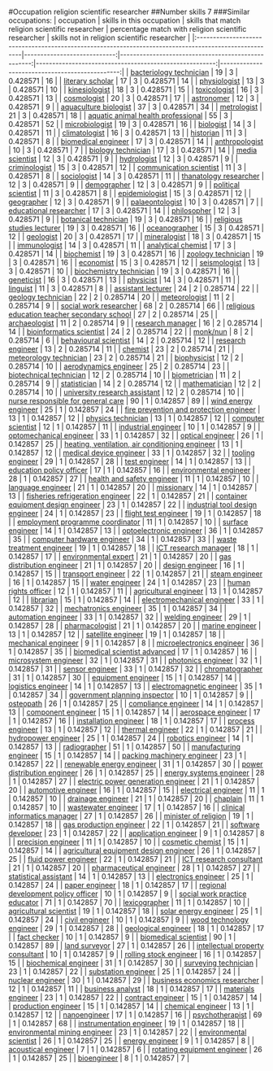 #Occupation religion scientific researcher
##Number skills 7
###Similar occupations:
| occupation                                                                                            |   skills in this occupation |   skills that match religion scientific researcher |   percentage match with religion scientific researcher |   skills not in religion scientific researcher |
|:------------------------------------------------------------------------------------------------------|----------------------------:|---------------------------------------------------:|-------------------------------------------------------:|-----------------------------------------------:|
| [bacteriology technician](bacteriology_technician.md)                                                 |                          19 |                                                  3 |                                               0.428571 |                                             16 |
| [literary scholar](literary_scholar.md)                                                               |                          17 |                                                  3 |                                               0.428571 |                                             14 |
| [physiologist](physiologist.md)                                                                       |                          13 |                                                  3 |                                               0.428571 |                                             10 |
| [kinesiologist](kinesiologist.md)                                                                     |                          18 |                                                  3 |                                               0.428571 |                                             15 |
| [toxicologist](toxicologist.md)                                                                       |                          16 |                                                  3 |                                               0.428571 |                                             13 |
| [cosmologist](cosmologist.md)                                                                         |                          20 |                                                  3 |                                               0.428571 |                                             17 |
| [astronomer](astronomer.md)                                                                           |                          12 |                                                  3 |                                               0.428571 |                                              9 |
| [aquaculture biologist](aquaculture_biologist.md)                                                     |                          37 |                                                  3 |                                               0.428571 |                                             34 |
| [metrologist](metrologist.md)                                                                         |                          21 |                                                  3 |                                               0.428571 |                                             18 |
| [aquatic animal health professional](aquatic_animal_health_professional.md)                           |                          55 |                                                  3 |                                               0.428571 |                                             52 |
| [microbiologist](microbiologist.md)                                                                   |                          19 |                                                  3 |                                               0.428571 |                                             16 |
| [biologist](biologist.md)                                                                             |                          14 |                                                  3 |                                               0.428571 |                                             11 |
| [climatologist](climatologist.md)                                                                     |                          16 |                                                  3 |                                               0.428571 |                                             13 |
| [historian](historian.md)                                                                             |                          11 |                                                  3 |                                               0.428571 |                                              8 |
| [biomedical engineer](biomedical_engineer.md)                                                         |                          17 |                                                  3 |                                               0.428571 |                                             14 |
| [anthropologist](anthropologist.md)                                                                   |                          10 |                                                  3 |                                               0.428571 |                                              7 |
| [biology technician](biology_technician.md)                                                           |                          17 |                                                  3 |                                               0.428571 |                                             14 |
| [media scientist](media_scientist.md)                                                                 |                          12 |                                                  3 |                                               0.428571 |                                              9 |
| [hydrologist](hydrologist.md)                                                                         |                          12 |                                                  3 |                                               0.428571 |                                              9 |
| [criminologist](criminologist.md)                                                                     |                          15 |                                                  3 |                                               0.428571 |                                             12 |
| [communication scientist](communication_scientist.md)                                                 |                          11 |                                                  3 |                                               0.428571 |                                              8 |
| [sociologist](sociologist.md)                                                                         |                          14 |                                                  3 |                                               0.428571 |                                             11 |
| [thanatology researcher](thanatology_researcher.md)                                                   |                          12 |                                                  3 |                                               0.428571 |                                              9 |
| [demographer](demographer.md)                                                                         |                          12 |                                                  3 |                                               0.428571 |                                              9 |
| [political scientist](political_scientist.md)                                                         |                          11 |                                                  3 |                                               0.428571 |                                              8 |
| [epidemiologist](epidemiologist.md)                                                                   |                          15 |                                                  3 |                                               0.428571 |                                             12 |
| [geographer](geographer.md)                                                                           |                          12 |                                                  3 |                                               0.428571 |                                              9 |
| [palaeontologist](palaeontologist.md)                                                                 |                          10 |                                                  3 |                                               0.428571 |                                              7 |
| [educational researcher](educational_researcher.md)                                                   |                          17 |                                                  3 |                                               0.428571 |                                             14 |
| [philosopher](philosopher.md)                                                                         |                          12 |                                                  3 |                                               0.428571 |                                              9 |
| [botanical technician](botanical_technician.md)                                                       |                          19 |                                                  3 |                                               0.428571 |                                             16 |
| [religious studies lecturer](religious_studies_lecturer.md)                                           |                          19 |                                                  3 |                                               0.428571 |                                             16 |
| [oceanographer](oceanographer.md)                                                                     |                          15 |                                                  3 |                                               0.428571 |                                             12 |
| [geologist](geologist.md)                                                                             |                          20 |                                                  3 |                                               0.428571 |                                             17 |
| [mineralogist](mineralogist.md)                                                                       |                          18 |                                                  3 |                                               0.428571 |                                             15 |
| [immunologist](immunologist.md)                                                                       |                          14 |                                                  3 |                                               0.428571 |                                             11 |
| [analytical chemist](analytical_chemist.md)                                                           |                          17 |                                                  3 |                                               0.428571 |                                             14 |
| [biochemist](biochemist.md)                                                                           |                          19 |                                                  3 |                                               0.428571 |                                             16 |
| [zoology technician](zoology_technician.md)                                                           |                          19 |                                                  3 |                                               0.428571 |                                             16 |
| [economist](economist.md)                                                                             |                          15 |                                                  3 |                                               0.428571 |                                             12 |
| [seismologist](seismologist.md)                                                                       |                          13 |                                                  3 |                                               0.428571 |                                             10 |
| [biochemistry technician](biochemistry_technician.md)                                                 |                          19 |                                                  3 |                                               0.428571 |                                             16 |
| [geneticist](geneticist.md)                                                                           |                          16 |                                                  3 |                                               0.428571 |                                             13 |
| [physicist](physicist.md)                                                                             |                          14 |                                                  3 |                                               0.428571 |                                             11 |
| [linguist](linguist.md)                                                                               |                          11 |                                                  3 |                                               0.428571 |                                              8 |
| [assistant lecturer](assistant_lecturer.md)                                                           |                          24 |                                                  2 |                                               0.285714 |                                             22 |
| [geology technician](geology_technician.md)                                                           |                          22 |                                                  2 |                                               0.285714 |                                             20 |
| [meteorologist](meteorologist.md)                                                                     |                          11 |                                                  2 |                                               0.285714 |                                              9 |
| [social work researcher](social_work_researcher.md)                                                   |                          68 |                                                  2 |                                               0.285714 |                                             66 |
| [religious education teacher secondary school](religious_education_teacher_secondary_school.md)       |                          27 |                                                  2 |                                               0.285714 |                                             25 |
| [archaeologist](archaeologist.md)                                                                     |                          11 |                                                  2 |                                               0.285714 |                                              9 |
| [research manager](research_manager.md)                                                               |                          16 |                                                  2 |                                               0.285714 |                                             14 |
| [bioinformatics scientist](bioinformatics_scientist.md)                                               |                          24 |                                                  2 |                                               0.285714 |                                             22 |
| [monk/nun](monk-nun.md)                                                                               |                           8 |                                                  2 |                                               0.285714 |                                              6 |
| [behavioural scientist](behavioural_scientist.md)                                                     |                          14 |                                                  2 |                                               0.285714 |                                             12 |
| [research engineer](research_engineer.md)                                                             |                          13 |                                                  2 |                                               0.285714 |                                             11 |
| [chemist](chemist.md)                                                                                 |                          23 |                                                  2 |                                               0.285714 |                                             21 |
| [meteorology technician](meteorology_technician.md)                                                   |                          23 |                                                  2 |                                               0.285714 |                                             21 |
| [biophysicist](biophysicist.md)                                                                       |                          12 |                                                  2 |                                               0.285714 |                                             10 |
| [aerodynamics engineer](aerodynamics_engineer.md)                                                     |                          25 |                                                  2 |                                               0.285714 |                                             23 |
| [biotechnical technician](biotechnical_technician.md)                                                 |                          12 |                                                  2 |                                               0.285714 |                                             10 |
| [biometrician](biometrician.md)                                                                       |                          11 |                                                  2 |                                               0.285714 |                                              9 |
| [statistician](statistician.md)                                                                       |                          14 |                                                  2 |                                               0.285714 |                                             12 |
| [mathematician](mathematician.md)                                                                     |                          12 |                                                  2 |                                               0.285714 |                                             10 |
| [university research assistant](university_research_assistant.md)                                     |                          12 |                                                  2 |                                               0.285714 |                                             10 |
| [nurse responsible for general care](nurse_responsible_for_general_care.md)                           |                          90 |                                                  1 |                                               0.142857 |                                             89 |
| [wind energy engineer](wind_energy_engineer.md)                                                       |                          25 |                                                  1 |                                               0.142857 |                                             24 |
| [fire prevention and protection engineer](fire_prevention_and_protection_engineer.md)                 |                          13 |                                                  1 |                                               0.142857 |                                             12 |
| [physics technician](physics_technician.md)                                                           |                          13 |                                                  1 |                                               0.142857 |                                             12 |
| [computer scientist](computer_scientist.md)                                                           |                          12 |                                                  1 |                                               0.142857 |                                             11 |
| [industrial engineer](industrial_engineer.md)                                                         |                          10 |                                                  1 |                                               0.142857 |                                              9 |
| [optomechanical engineer](optomechanical_engineer.md)                                                 |                          33 |                                                  1 |                                               0.142857 |                                             32 |
| [optical engineer](optical_engineer.md)                                                               |                          26 |                                                  1 |                                               0.142857 |                                             25 |
| [heating, ventilation, air conditioning engineer](heating,_ventilation,_air_conditioning_engineer.md) |                          13 |                                                  1 |                                               0.142857 |                                             12 |
| [medical device engineer](medical_device_engineer.md)                                                 |                          33 |                                                  1 |                                               0.142857 |                                             32 |
| [tooling engineer](tooling_engineer.md)                                                               |                          29 |                                                  1 |                                               0.142857 |                                             28 |
| [test engineer](test_engineer.md)                                                                     |                          14 |                                                  1 |                                               0.142857 |                                             13 |
| [education policy officer](education_policy_officer.md)                                               |                          17 |                                                  1 |                                               0.142857 |                                             16 |
| [environmental engineer](environmental_engineer.md)                                                   |                          28 |                                                  1 |                                               0.142857 |                                             27 |
| [health and safety engineer](health_and_safety_engineer.md)                                           |                          11 |                                                  1 |                                               0.142857 |                                             10 |
| [language engineer](language_engineer.md)                                                             |                          21 |                                                  1 |                                               0.142857 |                                             20 |
| [missionary](missionary.md)                                                                           |                          14 |                                                  1 |                                               0.142857 |                                             13 |
| [fisheries refrigeration engineer](fisheries_refrigeration_engineer.md)                               |                          22 |                                                  1 |                                               0.142857 |                                             21 |
| [container equipment design engineer](container_equipment_design_engineer.md)                         |                          23 |                                                  1 |                                               0.142857 |                                             22 |
| [industrial tool design engineer](industrial_tool_design_engineer.md)                                 |                          24 |                                                  1 |                                               0.142857 |                                             23 |
| [flight test engineer](flight_test_engineer.md)                                                       |                          19 |                                                  1 |                                               0.142857 |                                             18 |
| [employment programme coordinator](employment_programme_coordinator.md)                               |                          11 |                                                  1 |                                               0.142857 |                                             10 |
| [surface engineer](surface_engineer.md)                                                               |                          14 |                                                  1 |                                               0.142857 |                                             13 |
| [optoelectronic engineer](optoelectronic_engineer.md)                                                 |                          36 |                                                  1 |                                               0.142857 |                                             35 |
| [computer hardware engineer](computer_hardware_engineer.md)                                           |                          34 |                                                  1 |                                               0.142857 |                                             33 |
| [waste treatment engineer](waste_treatment_engineer.md)                                               |                          19 |                                                  1 |                                               0.142857 |                                             18 |
| [ICT research manager](ICT_research_manager.md)                                                       |                          18 |                                                  1 |                                               0.142857 |                                             17 |
| [environmental expert](environmental_expert.md)                                                       |                          21 |                                                  1 |                                               0.142857 |                                             20 |
| [gas distribution engineer](gas_distribution_engineer.md)                                             |                          21 |                                                  1 |                                               0.142857 |                                             20 |
| [design engineer](design_engineer.md)                                                                 |                          16 |                                                  1 |                                               0.142857 |                                             15 |
| [transport engineer](transport_engineer.md)                                                           |                          22 |                                                  1 |                                               0.142857 |                                             21 |
| [steam engineer](steam_engineer.md)                                                                   |                          16 |                                                  1 |                                               0.142857 |                                             15 |
| [water engineer](water_engineer.md)                                                                   |                          24 |                                                  1 |                                               0.142857 |                                             23 |
| [human rights officer](human_rights_officer.md)                                                       |                          12 |                                                  1 |                                               0.142857 |                                             11 |
| [agricultural engineer](agricultural_engineer.md)                                                     |                          13 |                                                  1 |                                               0.142857 |                                             12 |
| [librarian](librarian.md)                                                                             |                          15 |                                                  1 |                                               0.142857 |                                             14 |
| [electromechanical engineer](electromechanical_engineer.md)                                           |                          33 |                                                  1 |                                               0.142857 |                                             32 |
| [mechatronics engineer](mechatronics_engineer.md)                                                     |                          35 |                                                  1 |                                               0.142857 |                                             34 |
| [automation engineer](automation_engineer.md)                                                         |                          33 |                                                  1 |                                               0.142857 |                                             32 |
| [welding engineer](welding_engineer.md)                                                               |                          29 |                                                  1 |                                               0.142857 |                                             28 |
| [pharmacologist](pharmacologist.md)                                                                   |                          21 |                                                  1 |                                               0.142857 |                                             20 |
| [marine engineer](marine_engineer.md)                                                                 |                          13 |                                                  1 |                                               0.142857 |                                             12 |
| [satellite engineer](satellite_engineer.md)                                                           |                          19 |                                                  1 |                                               0.142857 |                                             18 |
| [mechanical engineer](mechanical_engineer.md)                                                         |                           9 |                                                  1 |                                               0.142857 |                                              8 |
| [microelectronics engineer](microelectronics_engineer.md)                                             |                          36 |                                                  1 |                                               0.142857 |                                             35 |
| [biomedical scientist advanced](biomedical_scientist_advanced.md)                                     |                          17 |                                                  1 |                                               0.142857 |                                             16 |
| [microsystem engineer](microsystem_engineer.md)                                                       |                          32 |                                                  1 |                                               0.142857 |                                             31 |
| [photonics engineer](photonics_engineer.md)                                                           |                          32 |                                                  1 |                                               0.142857 |                                             31 |
| [sensor engineer](sensor_engineer.md)                                                                 |                          33 |                                                  1 |                                               0.142857 |                                             32 |
| [chromatographer](chromatographer.md)                                                                 |                          31 |                                                  1 |                                               0.142857 |                                             30 |
| [equipment engineer](equipment_engineer.md)                                                           |                          15 |                                                  1 |                                               0.142857 |                                             14 |
| [logistics engineer](logistics_engineer.md)                                                           |                          14 |                                                  1 |                                               0.142857 |                                             13 |
| [electromagnetic engineer](electromagnetic_engineer.md)                                               |                          35 |                                                  1 |                                               0.142857 |                                             34 |
| [government planning inspector](government_planning_inspector.md)                                     |                          10 |                                                  1 |                                               0.142857 |                                              9 |
| [osteopath](osteopath.md)                                                                             |                          26 |                                                  1 |                                               0.142857 |                                             25 |
| [compliance engineer](compliance_engineer.md)                                                         |                          14 |                                                  1 |                                               0.142857 |                                             13 |
| [component engineer](component_engineer.md)                                                           |                          15 |                                                  1 |                                               0.142857 |                                             14 |
| [aerospace engineer](aerospace_engineer.md)                                                           |                          17 |                                                  1 |                                               0.142857 |                                             16 |
| [installation engineer](installation_engineer.md)                                                     |                          18 |                                                  1 |                                               0.142857 |                                             17 |
| [process engineer](process_engineer.md)                                                               |                          13 |                                                  1 |                                               0.142857 |                                             12 |
| [thermal engineer](thermal_engineer.md)                                                               |                          22 |                                                  1 |                                               0.142857 |                                             21 |
| [hydropower engineer](hydropower_engineer.md)                                                         |                          25 |                                                  1 |                                               0.142857 |                                             24 |
| [robotics engineer](robotics_engineer.md)                                                             |                          14 |                                                  1 |                                               0.142857 |                                             13 |
| [radiographer](radiographer.md)                                                                       |                          51 |                                                  1 |                                               0.142857 |                                             50 |
| [manufacturing engineer](manufacturing_engineer.md)                                                   |                          15 |                                                  1 |                                               0.142857 |                                             14 |
| [packing machinery engineer](packing_machinery_engineer.md)                                           |                          23 |                                                  1 |                                               0.142857 |                                             22 |
| [renewable energy engineer](renewable_energy_engineer.md)                                             |                          31 |                                                  1 |                                               0.142857 |                                             30 |
| [power distribution engineer](power_distribution_engineer.md)                                         |                          26 |                                                  1 |                                               0.142857 |                                             25 |
| [energy systems engineer](energy_systems_engineer.md)                                                 |                          28 |                                                  1 |                                               0.142857 |                                             27 |
| [electric power generation engineer](electric_power_generation_engineer.md)                           |                          21 |                                                  1 |                                               0.142857 |                                             20 |
| [automotive engineer](automotive_engineer.md)                                                         |                          16 |                                                  1 |                                               0.142857 |                                             15 |
| [electrical engineer](electrical_engineer.md)                                                         |                          11 |                                                  1 |                                               0.142857 |                                             10 |
| [drainage engineer](drainage_engineer.md)                                                             |                          21 |                                                  1 |                                               0.142857 |                                             20 |
| [chaplain](chaplain.md)                                                                               |                          11 |                                                  1 |                                               0.142857 |                                             10 |
| [wastewater engineer](wastewater_engineer.md)                                                         |                          17 |                                                  1 |                                               0.142857 |                                             16 |
| [clinical informatics manager](clinical_informatics_manager.md)                                       |                          27 |                                                  1 |                                               0.142857 |                                             26 |
| [minister of religion](minister_of_religion.md)                                                       |                          19 |                                                  1 |                                               0.142857 |                                             18 |
| [gas production engineer](gas_production_engineer.md)                                                 |                          22 |                                                  1 |                                               0.142857 |                                             21 |
| [software developer](software_developer.md)                                                           |                          23 |                                                  1 |                                               0.142857 |                                             22 |
| [application engineer](application_engineer.md)                                                       |                           9 |                                                  1 |                                               0.142857 |                                              8 |
| [precision engineer](precision_engineer.md)                                                           |                          11 |                                                  1 |                                               0.142857 |                                             10 |
| [cosmetic chemist](cosmetic_chemist.md)                                                               |                          15 |                                                  1 |                                               0.142857 |                                             14 |
| [agricultural equipment design engineer](agricultural_equipment_design_engineer.md)                   |                          26 |                                                  1 |                                               0.142857 |                                             25 |
| [fluid power engineer](fluid_power_engineer.md)                                                       |                          22 |                                                  1 |                                               0.142857 |                                             21 |
| [ICT research consultant](ICT_research_consultant.md)                                                 |                          21 |                                                  1 |                                               0.142857 |                                             20 |
| [pharmaceutical engineer](pharmaceutical_engineer.md)                                                 |                          28 |                                                  1 |                                               0.142857 |                                             27 |
| [statistical assistant](statistical_assistant.md)                                                     |                          14 |                                                  1 |                                               0.142857 |                                             13 |
| [electronics engineer](electronics_engineer.md)                                                       |                          25 |                                                  1 |                                               0.142857 |                                             24 |
| [paper engineer](paper_engineer.md)                                                                   |                          18 |                                                  1 |                                               0.142857 |                                             17 |
| [regional development policy officer](regional_development_policy_officer.md)                         |                          10 |                                                  1 |                                               0.142857 |                                              9 |
| [social work practice educator](social_work_practice_educator.md)                                     |                          71 |                                                  1 |                                               0.142857 |                                             70 |
| [lexicographer](lexicographer.md)                                                                     |                          11 |                                                  1 |                                               0.142857 |                                             10 |
| [agricultural scientist](agricultural_scientist.md)                                                   |                          19 |                                                  1 |                                               0.142857 |                                             18 |
| [solar energy engineer](solar_energy_engineer.md)                                                     |                          25 |                                                  1 |                                               0.142857 |                                             24 |
| [civil engineer](civil_engineer.md)                                                                   |                          10 |                                                  1 |                                               0.142857 |                                              9 |
| [wood technology engineer](wood_technology_engineer.md)                                               |                          29 |                                                  1 |                                               0.142857 |                                             28 |
| [geological engineer](geological_engineer.md)                                                         |                          18 |                                                  1 |                                               0.142857 |                                             17 |
| [fact checker](fact_checker.md)                                                                       |                          10 |                                                  1 |                                               0.142857 |                                              9 |
| [biomedical scientist](biomedical_scientist.md)                                                       |                          90 |                                                  1 |                                               0.142857 |                                             89 |
| [land surveyor](land_surveyor.md)                                                                     |                          27 |                                                  1 |                                               0.142857 |                                             26 |
| [intellectual property consultant](intellectual_property_consultant.md)                               |                          10 |                                                  1 |                                               0.142857 |                                              9 |
| [rolling stock engineer](rolling_stock_engineer.md)                                                   |                          16 |                                                  1 |                                               0.142857 |                                             15 |
| [biochemical engineer](biochemical_engineer.md)                                                       |                          31 |                                                  1 |                                               0.142857 |                                             30 |
| [surveying technician](surveying_technician.md)                                                       |                          23 |                                                  1 |                                               0.142857 |                                             22 |
| [substation engineer](substation_engineer.md)                                                         |                          25 |                                                  1 |                                               0.142857 |                                             24 |
| [nuclear engineer](nuclear_engineer.md)                                                               |                          30 |                                                  1 |                                               0.142857 |                                             29 |
| [business economics researcher](business_economics_researcher.md)                                     |                          12 |                                                  1 |                                               0.142857 |                                             11 |
| [business analyst](business_analyst.md)                                                               |                          18 |                                                  1 |                                               0.142857 |                                             17 |
| [materials engineer](materials_engineer.md)                                                           |                          23 |                                                  1 |                                               0.142857 |                                             22 |
| [contract engineer](contract_engineer.md)                                                             |                          15 |                                                  1 |                                               0.142857 |                                             14 |
| [production engineer](production_engineer.md)                                                         |                          15 |                                                  1 |                                               0.142857 |                                             14 |
| [chemical engineer](chemical_engineer.md)                                                             |                          13 |                                                  1 |                                               0.142857 |                                             12 |
| [nanoengineer](nanoengineer.md)                                                                       |                          17 |                                                  1 |                                               0.142857 |                                             16 |
| [psychotherapist](psychotherapist.md)                                                                 |                          69 |                                                  1 |                                               0.142857 |                                             68 |
| [instrumentation engineer](instrumentation_engineer.md)                                               |                          19 |                                                  1 |                                               0.142857 |                                             18 |
| [environmental mining engineer](environmental_mining_engineer.md)                                     |                          23 |                                                  1 |                                               0.142857 |                                             22 |
| [environmental scientist](environmental_scientist.md)                                                 |                          26 |                                                  1 |                                               0.142857 |                                             25 |
| [energy engineer](energy_engineer.md)                                                                 |                           9 |                                                  1 |                                               0.142857 |                                              8 |
| [acoustical engineer](acoustical_engineer.md)                                                         |                           7 |                                                  1 |                                               0.142857 |                                              6 |
| [rotating equipment engineer](rotating_equipment_engineer.md)                                         |                          26 |                                                  1 |                                               0.142857 |                                             25 |
| [bioengineer](bioengineer.md)                                                                         |                           8 |                                                  1 |                                               0.142857 |                                              7 |
